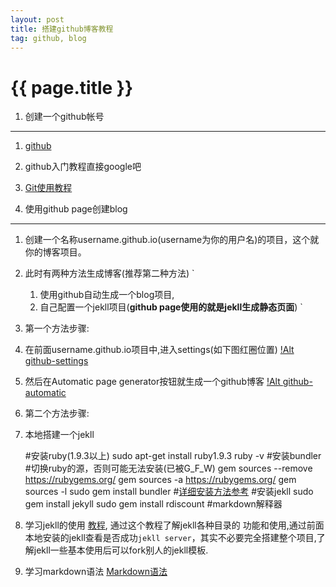 ```yaml
---
layout: post
title: 搭建github博客教程
tag: github, blog 
---
```

{{ page.title }}
================

1. 创建一个github帐号
---------------------
1. [github](https://github.com)
2. github入门教程直接google吧
3. [Git使用教程](http://blog.csdn.net/hcbbt/article/details/11651229)

2. 使用github page创建blog
-------------------------
1. 创建一个名称username.github.io(username为你的用户名)的项目，这个就你的博客项目。
2. 此时有两种方法生成博客(推荐第二种方法)
    `
    1. 使用github自动生成一个blog项目,
    2. 自己配置一个jekll项目(__github page使用的就是jekll生成静态页面__)
    `
3. 第一个方法步骤:
1. 在前面username.github.io项目中,进入settings(如下图红圈位置)
[!Alt github-settings](/images/github-blog-settings.png)
2. 然后在Automatic page generator按钮就生成一个github博客
[!Alt github-automatic](/images/github-blog-automatic.png)
4. 第二个方法步骤:
1. 本地搭建一个jekll
    
    #安装ruby(1.9.3以上)
    sudo apt-get install ruby1.9.3
    ruby -v 
    #安装bundler
    #切换ruby的源，否则可能无法安装(已被G_F_W)
    gem sources --remove https://rubygems.org/
    gem sources -a https://rubygems.org/
    gem sources -l 
    sudo gem install bundler
    #[详细安装方法参考](https://www.brightbox.com/docs/ruby/ubuntu/)
    #安装jekll 
    sudo gem install jekyll
    sudo gem install rdiscount #markdown解释器

2. 学习jekll的使用
[教程](http://www.ruanyifeng.com/blog/2012/08/blogging_with_jekyll.html), 通过这个教程了解jekll各种目录的
功能和使用,通过前面本地安装的jekll查看是否成功`jekll server`，其实不必要完全搭建整个项目,了解jekll一些基本使用后可以fork别人的jekll模板.
3. 学习markdown语法
[Markdown语法](http://wowubuntu.com/markdown/)

